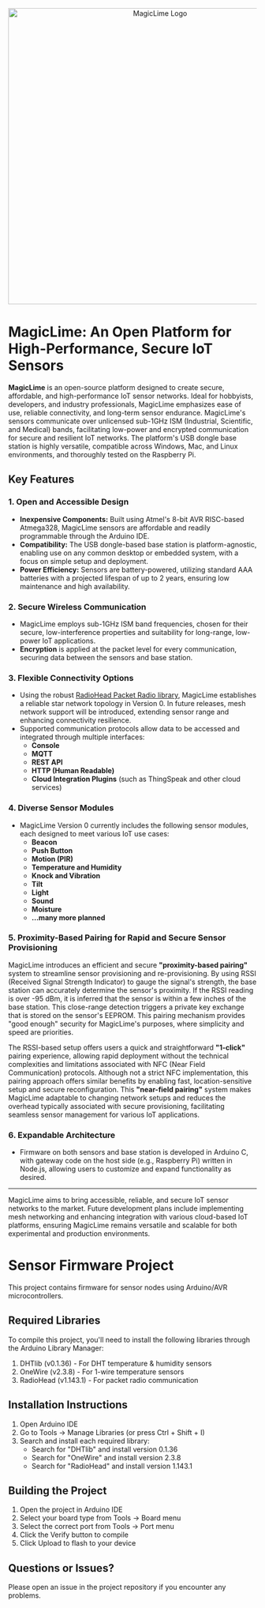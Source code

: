 <div align="center">
  <img src="https://raw.githubusercontent.com/magiclimedev/magiclime/refs/heads/master/gateway/web/gui/img/magiclime.png" alt="MagicLime Logo" width="600"/>
</div>

# MagicLime: An Open Platform for High-Performance, Secure IoT Sensors

**MagicLime** is an open-source platform designed to create secure, affordable, and high-performance IoT sensor networks. Ideal for hobbyists, developers, and industry professionals, MagicLime emphasizes ease of use, reliable connectivity, and long-term sensor endurance. MagicLime's sensors communicate over unlicensed sub-1GHz ISM (Industrial, Scientific, and Medical) bands, facilitating low-power and encrypted communication for secure and resilient IoT networks. The platform's USB dongle base station is highly versatile, compatible across Windows, Mac, and Linux environments, and thoroughly tested on the Raspberry Pi.

## Key Features

### 1. **Open and Accessible Design**
   - **Inexpensive Components:** Built using Atmel's 8-bit AVR RISC-based Atmega328, MagicLime sensors are affordable and readily programmable through the Arduino IDE.
   - **Compatibility:** The USB dongle-based base station is platform-agnostic, enabling use on any common desktop or embedded system, with a focus on simple setup and deployment.
   - **Power Efficiency:** Sensors are battery-powered, utilizing standard AAA batteries with a projected lifespan of up to 2 years, ensuring low maintenance and high availability.

### 2. **Secure Wireless Communication**
   - MagicLime employs sub-1GHz ISM band frequencies, chosen for their secure, low-interference properties and suitability for long-range, low-power IoT applications.
   - **Encryption** is applied at the packet level for every communication, securing data between the sensors and base station.

### 3. **Flexible Connectivity Options**
   - Using the robust [RadioHead Packet Radio library](https://www.airspayce.com/mikem/arduino/RadioHead/), MagicLime establishes a reliable star network topology in Version 0. In future releases, mesh network support will be introduced, extending sensor range and enhancing connectivity resilience.
   - Supported communication protocols allow data to be accessed and integrated through multiple interfaces:
     - **Console**
     - **MQTT**
     - **REST API**
     - **HTTP (Human Readable)**
     - **Cloud Integration Plugins** (such as ThingSpeak and other cloud services)

### 4. **Diverse Sensor Modules**
   - MagicLime Version 0 currently includes the following sensor modules, each designed to meet various IoT use cases:
     - **Beacon**
     - **Push Button**
     - **Motion (PIR)**
     - **Temperature and Humidity**
     - **Knock and Vibration**
     - **Tilt**
     - **Light**
     - **Sound**
     - **Moisture**
     - **...many more planned**

### 5. **Proximity-Based Pairing for Rapid and Secure Sensor Provisioning**
MagicLime introduces an efficient and secure **"proximity-based pairing"** system to streamline sensor provisioning and re-provisioning. By using RSSI (Received Signal Strength Indicator) to gauge the signal's strength, the base station can accurately determine the sensor's proximity. If the RSSI reading is over -95 dBm, it is inferred that the sensor is within a few inches of the base station. This close-range detection triggers a private key exchange that is stored on the sensor's EEPROM. This pairing mechanism provides "good enough" security for MagicLime's purposes, where simplicity and speed are priorities.

The RSSI-based setup offers users a quick and straightforward **"1-click"** pairing experience, allowing rapid deployment without the technical complexities and limitations associated with NFC (Near Field Communication) protocols. Although not a strict NFC implementation, this pairing approach offers similar benefits by enabling fast, location-sensitive setup and secure reconfiguration. This **"near-field pairing"** system makes MagicLime adaptable to changing network setups and reduces the overhead typically associated with secure provisioning, facilitating seamless sensor management for various IoT applications.

### 6. **Expandable Architecture**
   - Firmware on both sensors and base station is developed in Arduino C, with gateway code on the host side (e.g., Raspberry Pi) written in Node.js, allowing users to customize and expand functionality as desired.

---

MagicLime aims to bring accessible, reliable, and secure IoT sensor networks to the market. Future development plans include implementing mesh networking and enhancing integration with various cloud-based IoT platforms, ensuring MagicLime remains versatile and scalable for both experimental and production environments.

# Sensor Firmware Project

This project contains firmware for sensor nodes using Arduino/AVR microcontrollers.

## Required Libraries

To compile this project, you'll need to install the following libraries through the Arduino Library Manager:

1. DHTlib (v0.1.36) - For DHT temperature & humidity sensors
2. OneWire (v2.3.8) - For 1-wire temperature sensors
3. RadioHead (v1.143.1) - For packet radio communication

## Installation Instructions

1. Open Arduino IDE
2. Go to Tools -> Manage Libraries (or press Ctrl + Shift + I)
3. Search and install each required library:
   - Search for "DHTlib" and install version 0.1.36
   - Search for "OneWire" and install version 2.3.8
   - Search for "RadioHead" and install version 1.143.1

## Building the Project

1. Open the project in Arduino IDE
2. Select your board type from Tools -> Board menu
3. Select the correct port from Tools -> Port menu
4. Click the Verify button to compile
5. Click Upload to flash to your device

## Questions or Issues?

Please open an issue in the project repository if you encounter any problems.


